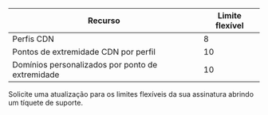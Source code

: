 
Recurso | Limite flexível
---------|-----------
Perfis CDN | 8
Pontos de extremidade CDN por perfil | 10
Domínios personalizados por ponto de extremidade | 10 

Solicite uma atualização para os limites flexíveis da sua assinatura abrindo um tíquete de suporte.

<!---HONumber=AcomDC_0824_2016-->